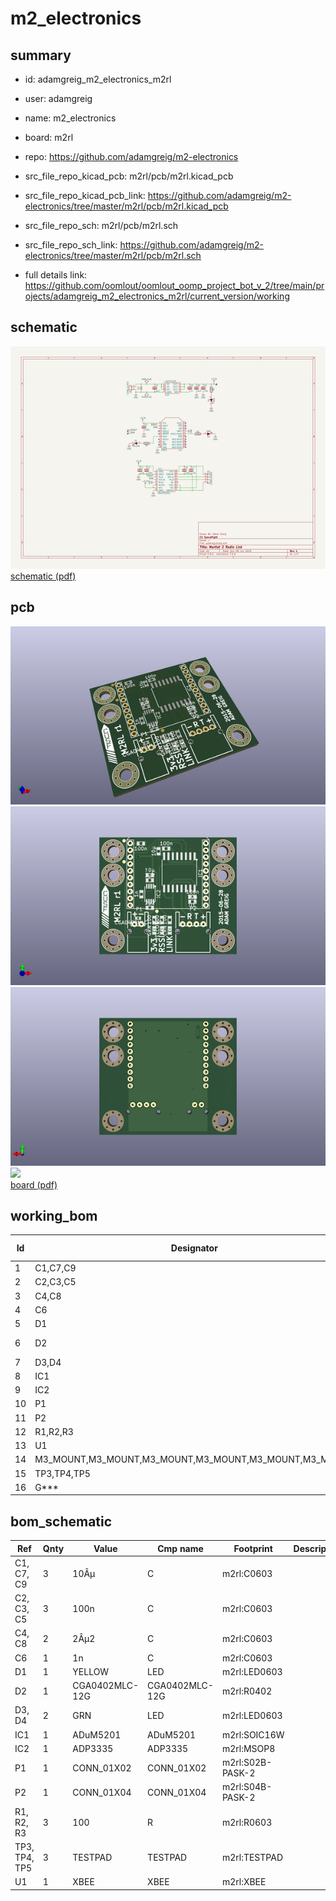 # m2_electronics
 
## summary 
* id: adamgreig_m2_electronics_m2rl
* user: adamgreig
* name: m2_electronics
* board: m2rl
* repo: https://github.com/adamgreig/m2-electronics
* src_file_repo_kicad_pcb: m2rl/pcb/m2rl.kicad_pcb
* src_file_repo_kicad_pcb_link: https://github.com/adamgreig/m2-electronics/tree/master/m2rl/pcb/m2rl.kicad_pcb


* src_file_repo_sch: m2rl/pcb/m2rl.sch
* src_file_repo_sch_link: https://github.com/adamgreig/m2-electronics/tree/master/m2rl/pcb/m2rl.sch
* full details link: https://github.com/oomlout/oomlout_oomp_project_bot_v_2/tree/main/projects/adamgreig_m2_electronics_m2rl/current_version/working  

## schematic  
![](working_schematic_600.png)  
[schematic (pdf)](working_schematic.pdf) 






















## pcb  
![](working_3d_600.png) 
![](working_3d_front_600.png)  
![](working_3d_back_600.png)  
![](working_600.png)  
[board (pdf)](working.pdf)  

## working_bom
| Id | Designator | Footprint | Quantity | Designation | Supplier and ref |  | None | 
| --- | --- | --- | --- | --- | --- | --- | --- | 
| 1 | C1,C7,C9 | C0603 | 3 | 10Âµ |  |  | [''] | 
| 2 | C2,C3,C5 | C0603 | 3 | 100n |  |  | [''] | 
| 3 | C4,C8 | C0603 | 2 | 2Âµ2 |  |  | [''] | 
| 4 | C6 | C0603 | 1 | 1n |  |  | [''] | 
| 5 | D1 | LED0603 | 1 | YELLOW |  |  | [''] | 
| 6 | D2 | R0402 | 1 | CGA0402MLC-12G |  |  | [''] | 
| 7 | D3,D4 | LED0603 | 2 | GRN |  |  | [''] | 
| 8 | IC1 | SOIC16W | 1 | ADuM5201 |  |  | [''] | 
| 9 | IC2 | MSOP8 | 1 | ADP3335 |  |  | [''] | 
| 10 | P1 | S02B-PASK-2 | 1 | CONN_01X02 |  |  | [''] | 
| 11 | P2 | S04B-PASK-2 | 1 | CONN_01X04 |  |  | [''] | 
| 12 | R1,R2,R3 | R0603 | 3 | 100 |  |  | [''] | 
| 13 | U1 | XBEE | 1 | XBEE |  |  | [''] | 
| 14 | M3_MOUNT,M3_MOUNT,M3_MOUNT,M3_MOUNT,M3_MOUNT,M3_MOUNT | M3_MOUNT | 6 | VAL** |  |  | [''] | 
| 15 | TP3,TP4,TP5 | TESTPAD | 3 | TESTPAD |  |  | [''] | 
| 16 | G*** | cusf_logo_small | 1 | LOGO |  |  | [''] | 


## bom_schematic
| Ref | Qnty | Value | Cmp name | Footprint | Description | Vendor | DNP | 
| --- | --- | --- | --- | --- | --- | --- | --- | 
| C1, C7, C9 | 3 | 10Âµ | C | m2rl:C0603 |  |  |  | 
| C2, C3, C5 | 3 | 100n | C | m2rl:C0603 |  |  |  | 
| C4, C8 | 2 | 2Âµ2 | C | m2rl:C0603 |  |  |  | 
| C6 | 1 | 1n | C | m2rl:C0603 |  |  |  | 
| D1 | 1 | YELLOW | LED | m2rl:LED0603 |  |  |  | 
| D2 | 1 | CGA0402MLC-12G | CGA0402MLC-12G | m2rl:R0402 |  |  |  | 
| D3, D4 | 2 | GRN | LED | m2rl:LED0603 |  |  |  | 
| IC1 | 1 | ADuM5201 | ADuM5201 | m2rl:SOIC16W |  |  |  | 
| IC2 | 1 | ADP3335 | ADP3335 | m2rl:MSOP8 |  |  |  | 
| P1 | 1 | CONN_01X02 | CONN_01X02 | m2rl:S02B-PASK-2 |  |  |  | 
| P2 | 1 | CONN_01X04 | CONN_01X04 | m2rl:S04B-PASK-2 |  |  |  | 
| R1, R2, R3 | 3 | 100 | R | m2rl:R0603 |  |  |  | 
| TP3, TP4, TP5 | 3 | TESTPAD | TESTPAD | m2rl:TESTPAD |  |  |  | 
| U1 | 1 | XBEE | XBEE | m2rl:XBEE |  |  |  | 



